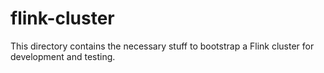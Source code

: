 # flink-cluster
This directory contains the necessary stuff to bootstrap a Flink cluster for development and testing.